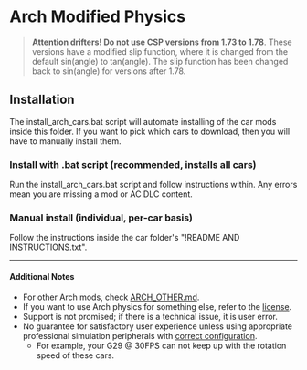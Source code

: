 # Arch Modified Physics
>**Attention drifters! Do not use CSP versions from 1.73 to 1.78**. These versions have a modified slip function, where it is changed from the default sin(angle) to tan(angle). The slip function has been changed back to sin(angle) for versions after 1.78.

## Installation
The install_arch_cars.bat script will automate installing of the car mods inside this folder. If you want to pick which cars to download, then you will have to manually install them.
### Install with .bat script (recommended, installs all cars)
Run the install_arch_cars.bat script and follow instructions within. Any errors mean you are missing a mod or AC DLC content.
### Manual install (individual, per-car basis)
Follow the instructions inside the car folder's "!README AND INSTRUCTIONS.txt".

___
#### Additional Notes
* For other Arch mods, check [ARCH_OTHER.md](./ARCH_OTHER.md).
* If you want to use Arch physics for something else, refer to the [license](./LICENSE.md).
* Support is not promised; if there is a technical issue, it is user error.
* No guarantee for satisfactory user experience unless using appropriate professional simulation peripherals with [correct configuration](https://github.com/archibaldmilton/Girellu/wiki/AC-Startup-Guide#force-feedback-ffb). 
	- For example, your G29 @ 30FPS can not keep up with the rotation speed of these cars.